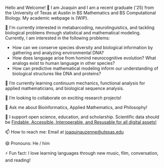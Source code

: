 Hello and Welcome! 👋
I am Joaquin and I am a recent graduate ('25) from the University of Texas at Austin in BS Mathematics and BS Computational Biology. My academic webpage is {WIP}.

🔭 I'm currently interested in metabarcoding, neurolinguistics, and tackling biological problems through statistical and mathematical modeling. Currently, I am interested in the following problems:

- How can we conserve species diversity and biological information by gathering and analyzing environmental DNA?
- How does language arise from homind neurocognitive evolution? What analogs exist to human language in other species?
- How can predictive mathematical modeling inform our understanding of biological structures like DNA and proteins?

🌱 I’m currently learning continuum mechanics, functional analysis for applied mathematicians, and biological sequence analysis.

👯 I’m looking to collaborate on exciting research projects!

💬 Ask me about Bioinformatics, Applied Mathematics, and Philosophy!

💬 I support open science, education, and scholarship. Scientific data should be [Findable, Accessible, Interoperable, and Resusable for all digital assets!]([url](https://www.go-fair.org/fair-principles/))

📫 How to reach me: Email at joaquinauzenne@utexas.edu

😄 Pronouns: He / him

⚡ Fun fact: I love learning languages through new music, film, conversation, and reading! 

<!---
joaquinauzenne/joaquinauzenne is a ✨ special ✨ repository because its `README.md` (this file) appears on your GitHub profile.
You can click the Preview link to take a look at your changes.
--->
